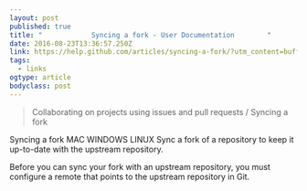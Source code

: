 ```yaml
---
layout: post 
published: true 
title: "            Syncing a fork - User Documentation        " 
date: 2016-08-23T13:36:57.250Z 
link: https://help.github.com/articles/syncing-a-fork/?utm_content=buffer4de05&utm_medium=social&utm_source=twitter.com&utm_campaign=buffer 
tags:
  - links
ogtype: article 
bodyclass: post 
---
```


> Collaborating on projects using issues and pull requests / Syncing a fork
 	
Syncing a fork
MAC WINDOWS LINUX
Sync a fork of a repository to keep it up-to-date with the upstream repository.

Before you can sync your fork with an upstream repository, you must configure a remote that points to the upstream repository in Git.